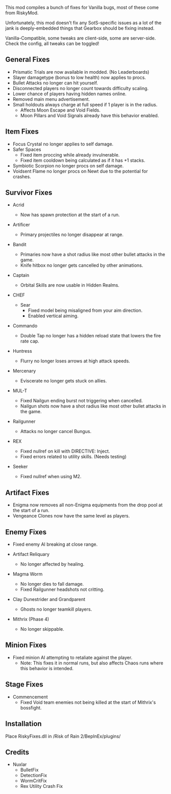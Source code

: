 This mod compiles a bunch of fixes for Vanilla bugs, most of these come from RiskyMod.

Unfortunately, this mod doesn't fix any SotS-specific issues as a lot of the jank is deeply-embedded things that Gearbox should be fixing instead.

Vanilla-Compatible, some tweaks are client-side, some are server-side. Check the config, all tweaks can be toggled!

## General Fixes

- Prismatic Trials are now available in modded. (No Leaderboards)
- Slayer damagetype (bonus to low health) now applies to procs.
- Bullet Attacks no longer can hit yourself.
- Disconnected players no longer count towards difficulty scaling.
- Lower chance of players having hidden names online.
- Removed main menu advertisement.
- Small holdouts always charge at full speed if 1 player is in the radius.
	- Affects Moon Escape and Void Fields.
	- Moon Pillars and Void Signals already have this behavior enabled.

## Item Fixes

- Focus Crystal no longer applies to self damage.
- Safer Spaces
	- Fixed item proccing while already invulnerable.
	- Fixed item cooldown being calculated as if it has +1 stacks.
- Symbiotic Scorpion no longer procs on self damage.
- Voidsent Flame no longer procs on Newt due to the potential for crashes.

## Survivor Fixes
	
- Acrid
	- Now has spawn protection at the start of a run.
	
- Artificer
	- Primary projectiles no longer disappear at range.

- Bandit
	- Primaries now have a shot radius like most other bullet attacks in the game.
	- Knife hitbox no longer gets cancelled by other animations.
	
- Captain
	- Orbital Skills are now usable in Hidden Realms.

- CHEF
	- Sear
		- Fixed model being misaligned from your aim direction.
		- Enabled vertical aiming.
	
- Commando
	- Double Tap no longer has a hidden reload state that lowers the fire rate cap.
	
- Huntress
	- Flurry no longer loses arrows at high attack speeds.
	
- Mercenary
	- Eviscerate no longer gets stuck on allies.
	
- MUL-T
	- Fixed Nailgun ending burst not triggering when cancelled.
	- Nailgun shots now have a shot radius like most other bullet attacks in the game.
	
- Railgunner
	- Attacks no longer cancel Bungus.
	
- REX
	- Fixed nullref on kill with DIRECTIVE: Inject.
	- Fixed errors related to utility skills. (Needs testing)
	
- Seeker
	- Fixed nullref when using M2.

## Artifact Fixes

- Enigma now removes all non-Enigma equipments from the drop pool at the start of a run.
- Vengeance Clones now have the same level as players.

## Enemy Fixes

- Fixed enemy AI breaking at close range.

- Artifact Reliquary
	- No longer affected by healing.

- Magma Worm
	- No longer dies to fall damage.
	- Fixed Railgunner headshots not critting.
	
- Clay Dunestrider and Grandparent
	- Ghosts no longer teamkill players.
	
- Mithrix (Phase 4)
	- No longer skippable.
	
## Minion Fixes

- Fixed minion AI attempting to retaliate against the player.
	- Note: This fixes it in normal runs, but also affects Chaos runs where this behavior is intended.
	
## Stage Fixes

- Commencement
	- Fixed Void team enemies not being killed at the start of Mithrix's bossfight.

## Installation
Place RiskyFixes.dll in /Risk of Rain 2/BepInEx/plugins/

## Credits

- Nuxlar
	- BulletFix
	- DetectionFix
	- WormCritFix
	- Rex Utility Crash Fix